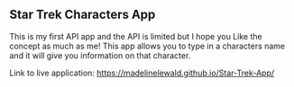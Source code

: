 ## Star Trek Characters App

This is my first API app and the API is limited but I hope you Like the concept as much as me! This app allows you to type in 
a characters name and it will give you information on that character.



Link to live application: https://madelinelewald.github.io/Star-Trek-App/
